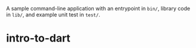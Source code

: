 A sample command-line application with an entrypoint in `bin/`, library code
in `lib/`, and example unit test in `test/`.
# intro-to-dart
